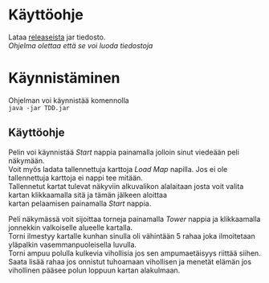 # Käyttöohje
Lataa [releaseista](https://github.com/jjjjm/otm-harjoitustyo/releases) jar tiedosto.  
_Ohjelma olettaa että se voi luoda tiedostoja_
# Käynnistäminen 
Ohjelman voi käynnistää komennolla  
  `java -jar TDD.jar`  
## Käyttöohje
Pelin voi käynnistää _Start_ nappia painamalla jolloin sinut viedeään peli näkymään.  
Voit myös ladata tallennettuja karttoja _Load Map_ napilla. Jos ei ole tallennettuja karttoja ei nappi tee mitään.  
Tallennetut kartat tulevat näkyviin alkuvalikon alalaitaan josta voit valita kartan klikkaamalla sitä ja tämän jälkeen aloittaa  
kartan pelaamisen painamalla _Start_ nappia.
  
Peli näkymässä voit sijoittaa torneja painamalla _Tower_ nappia ja klikkaamalla jonnekkin valkoiselle alueelle kartalla.  
Torni ilmestyy kartalle kunhan sinulla oli vähintään 5 rahaa joka ilmoitetaan yläpalkin vasemmanpuoleisella luvulla.  
Torni ampuu polulla kulkevia vihollisia jos sen ampumaetäisyys riittää siihen.  
Saata lisää rahaa jos onnistut tuhoamaan vihollisen ja menetät elämän jos vihollinen pääsee polun loppuun kartan alakulmaan.
